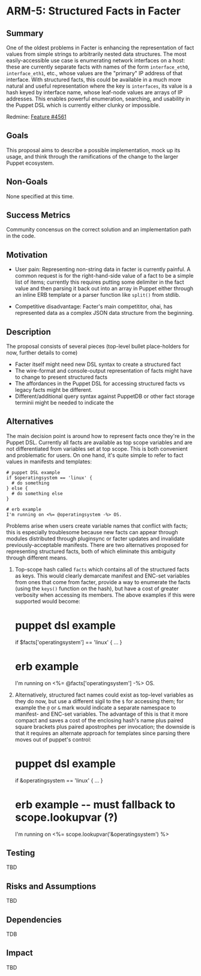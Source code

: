 ARM-5: Structured Facts in Facter
==========================


Summary
-------

One of the oldest problems in Facter is enhancing the representation of fact 
values from simple strings to arbitrarily nested data structures. The most 
easily-accessible use case is enumerating network interfaces on a host:
these are currently separate facts with names of the form `interface_eth0`,
`interface_eth1`, etc., whose values are the "primary" IP address of that 
interface. With structured facts, this could be available in a much more 
natural and useful representation where the key is `interfaces`, its value is a 
hash keyed by interface name, whose leaf-node values are arrays of IP 
addresses. This enables powerful enumeration, searching, and usability in the 
Puppet DSL which is currently either clunky or impossible.

Redmine: [Feature #4561](https://projects.puppetlabs.com/issues/4561)

Goals
-----

This proposal aims to describe a possible implementation, mock up its usage, 
and think through the ramifications of the change to the larger Puppet 
ecosystem.

Non-Goals
---------

None specified at this time.

Success Metrics
---------------

Community concensus on the correct solution and an implementation path in the 
code.

Motivation
----------

* User pain: Representing non-string data in facter is currently painful. A 
  common request is for the right-hand-side value of a fact to be a simple list 
  of items; currently this requires putting some delimiter in the fact value 
  and then parsing it back out into an array in Puppet either through an inline 
  ERB template or a parser function like `split()` from stdlib.

* Competitive disadvantage: Facter's main competititor, ohai, has represented 
  data as a complex JSON data structure from the beginning.

Description
-----------

The proposal consists of several pieces (top-level bullet place-holders for 
now, further details to come)

* Facter itself might need new DSL syntax to create a structured fact
* The wire-format and console-output representation of facts might have to 
  change to present structured facts
* The affordances in the Puppet DSL for accessing structured facts vs legacy 
  facts might be different.
* Different/additional query syntax against PuppetDB or other fact storage
  terminii might be needed to indicate the 

Alternatives
------------

The main decision point is around how to represent facts once they're in the 
Puppet DSL. Currently all facts are available as top scope variables and are 
not differentiated from variables set at top scope. This is both convenient and 
problematic for users. On one hand, it's quite simple to refer to fact values 
in manifests and templates:

    # puppet DSL example
    if $operatingsystem == 'linux' {
      # do something
    } else {
      # do something else 
    }

    # erb example
    I'm running on <%= @operatingsystem -%> OS.

Problems arise when users create variable names that conflict with facts; this 
is especially troublesome because new facts can appear through modules 
distributed through pluginsync or facter updates and invalidate 
previously-acceptable manifests. There are two alternatives proposed for 
representing structured facts, both of which eliminate this ambiguity through 
different means.

1. Top-scope hash called `facts` which contains all of the structured facts as 
   keys.  This would clearly demarcate manifest and ENC-set variables from ones 
   that come from facter, provide a way to enumerate the facts (using the 
   `keys()` function on the hash), but have a cost of greater verbosity when 
   accessing its members. The above examples if this were supported would 
   become:

    # puppet dsl example
    if $facts['operatingsystem'] == 'linux' { ... }

    # erb example
    I'm running on <%= @facts['operatingsystem'] -%> OS.

2. Alternatively, structured fact names could exist as top-level variables as 
   they do now, but use a different sigil to the `$` for accessing them; for 
   example the `@` or `&` mark would indicate a separate namespace to manifest- 
   and ENC-set variables. The advantage of this is that it more compact and 
   saves a cost of the enclosing hash's name plus paired square brackets plus 
   paired apostrophes per invocation; the downside is that it requires an 
   alternate approach for templates since parsing there moves out of puppet's 
   control:

    # puppet dsl example
    if &operatingsystem == 'linux' { ... }

    # erb example -- must fallback to scope.lookupvar (?)
    I'm running on <%= scope.lookupvar('&operatingsystem') %>


Testing
-------

TBD

Risks and Assumptions
---------------------

TBD

Dependencies
------------

TDB

Impact
------

TBD
